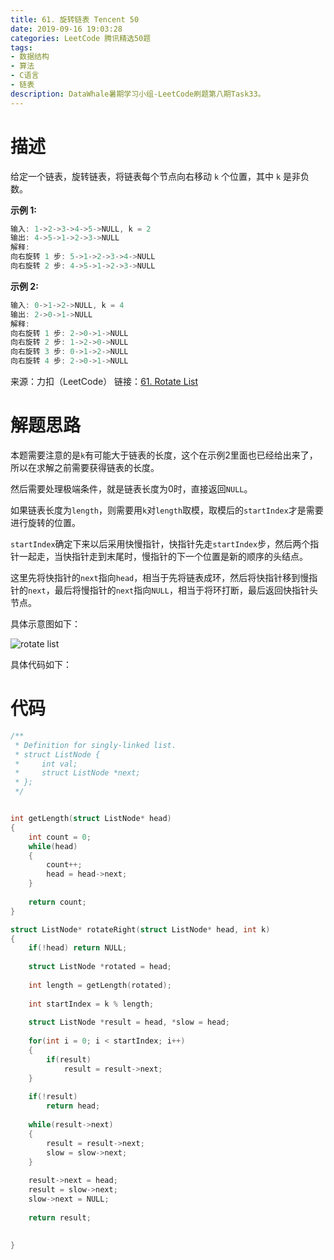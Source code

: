 ```yaml
---
title: 61. 旋转链表 Tencent 50
date: 2019-09-16 19:03:28
categories: LeetCode 腾讯精选50题
tags:
- 数据结构
- 算法
- C语言
- 链表
description: DataWhale暑期学习小组-LeetCode刷题第八期Task33。
---
```



# 描述


给定一个链表，旋转链表，将链表每个节点向右移动 `k` 个位置，其中 `k` 是非负数。

**示例 1:**

```c
输入: 1->2->3->4->5->NULL, k = 2
输出: 4->5->1->2->3->NULL
解释:
向右旋转 1 步: 5->1->2->3->4->NULL
向右旋转 2 步: 4->5->1->2->3->NULL
```

**示例 2:**

```c
输入: 0->1->2->NULL, k = 4
输出: 2->0->1->NULL
解释:
向右旋转 1 步: 2->0->1->NULL
向右旋转 2 步: 1->2->0->NULL
向右旋转 3 步: 0->1->2->NULL
向右旋转 4 步: 2->0->1->NULL
```

来源：力扣（LeetCode）
链接：[61. Rotate List](https://leetcode-cn.com/problems/rotate-list)

# 解题思路

本题需要注意的是`k`有可能大于链表的长度，这个在示例2里面也已经给出来了，所以在求解之前需要获得链表的长度。

然后需要处理极端条件，就是链表长度为0时，直接返回`NULL`。

如果链表长度为`length`，则需要用`k`对`length`取模，取模后的`startIndex`才是需要进行旋转的位置。

`startIndex`确定下来以后采用快慢指针，快指针先走`startIndex`步，然后两个指针一起走，当快指针走到末尾时，慢指针的下一个位置是新的顺序的头结点。

这里先将快指针的`next`指向`head`，相当于先将链表成环，然后将快指针移到慢指针的`next`，最后将慢指针的`next`指向`NULL`，相当于将环打断，最后返回快指针头节点。

具体示意图如下：

![rotate list](https://machinelearning-1255641038.cos.ap-chengdu.myqcloud.com/Datacruiser_Blog_Sources/LeetCode_Tencent50/Rotate%20List.png)

具体代码如下：

# 代码

```c
/**
 * Definition for singly-linked list.
 * struct ListNode {
 *     int val;
 *     struct ListNode *next;
 * };
 */


int getLength(struct ListNode* head)
{
    int count = 0;
    while(head)
    {
        count++;
        head = head->next;
    }
    
    return count;
}

struct ListNode* rotateRight(struct ListNode* head, int k)
{
    if(!head) return NULL;
    
    struct ListNode *rotated = head;
    
    int length = getLength(rotated);
    
    int startIndex = k % length;
    
    struct ListNode *result = head, *slow = head;
    
    for(int i = 0; i < startIndex; i++)
    {
        if(result)
            result = result->next;
    }
    
    if(!result)
        return head;
    
    while(result->next)
    {
        result = result->next;
        slow = slow->next;
    }
    
    result->next = head;
    result = slow->next;
    slow->next = NULL;
    
    return result;
    
  
}
```